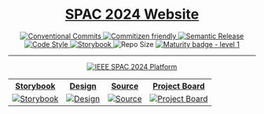 <div align="center">
  <h1>
    <a href="https://ieeespac.ca">SPAC 2024 Website</a>
  </h1>
  <a href="https://conventionalcommits.org">
    <img src="https://img.shields.io/badge/Conventional%20Commits-1.0.0-%23FE5196?logo=conventionalcommits&logoColor=white" alt="Conventional Commits">
  </a>
  <a href="http://commitizen.github.io/cz-cli/">
    <img src="https://img.shields.io/badge/commitizen-friendly-brightgreen.svg" alt="Commitizen friendly">
  </a>
  <a href="https://semantic-release.gitbook.io/semantic-release">
    <img src="https://img.shields.io/badge/%20%20%F0%9F%93%A6%F0%9F%9A%80-semantic--release-e10079.svg?style=flat-square" alt="Semantic Release">
  </a>
  <a href="https://github.com/antfu/eslint-config">
    <img src="https://antfu.me/badge-code-style.svg" alt="Code Style">
  </a>
  <a href="https://github.com/storybooks/storybook">
    <img src="https://raw.githubusercontent.com/storybooks/brand/master/badge/badge-storybook.svg" alt="Storybook">
  </a>
  <img src="https://img.shields.io/github/repo-size/ieee-spac/2024" alt="Repo Size">
  <a href="https://github.com/tophat/getting-started/blob/master/scorecard.md">
    <img src="https://img.shields.io/badge/Maturity-Level%201%20--%20New%20Project-yellow.svg" alt="Maturity badge - level 1">
  </a>

</div>

  <hr/>

<div align="center">
  <a href="https://github.com/ieee-spac/2024">
    <img
      src="https://github.com/user-attachments/assets/137af3c0-f78b-478f-ba88-853562e26bba"
      alt="IEEE SPAC 2024 Platform"
    />
  </a>
</div>

<table align="center">
  <tr>
    <th align="center">
      <a
        href="https://665264891b6bc70eded9109a-fejlvqtgov.chromatic.com/?path=/docs/welcome--docs"
        ><strong>Storybook</strong></a
      >
    </th>
    <th align="center">
      <a
        href="https://www.figma.com/design/rxRdlFbCkzJDezvIPPaQvo/IEEE-SPAC-2024-Website?node-id=492-561&t=JQ71yLIitUFP0EG8-1"
        ><strong>Design</strong></a
      >
    </th>
    <th align="center">
      <a href="https://github.com/ieee-spac/2024"><strong>Source</strong></a>
    </th>
    <th align="center">
      <a href="https://github.com/orgs/ieee-spac/projects/4"
        ><strong>Project Board</strong></a
      >
    </th>
  </tr>
  <tr>
    <td align="center">
      <a
        href="https://665264891b6bc70eded9109a-fejlvqtgov.chromatic.com/?path=/docs/welcome--docs"
      >
        <img
          src="https://github.com/user-attachments/assets/9a82999d-56aa-4117-ad5d-647a2252cefd"
          alt="Storybook"
        />
      </a>
    </td>
    <td align="center">
      <a
        href="https://www.figma.com/design/rxRdlFbCkzJDezvIPPaQvo/IEEE-SPAC-2024-Website?node-id=492-561&t=JQ71yLIitUFP0EG8-1"
      >
        <img
          src="https://github.com/user-attachments/assets/c6ec02bf-2512-48e3-ad71-fd6b70d9657b"
          alt="Design"
        />
      </a>
    </td>
    <td align="center">
      <a href="https://github.com/ieee-spac/2024">
        <img
          src="https://github.com/user-attachments/assets/734fc061-84bd-457f-b9fa-a0b7a078aded"
          alt="Source"
        />
      </a>
    </td>
    <td align="center">
      <a href="https://github.com/orgs/ieee-spac/projects/4">
        <img
          src="https://github.com/user-attachments/assets/86ed0680-d716-4e2f-b324-92efcb54a502"
          alt="Project Board"
        />
      </a>
    </td>
  </tr>
</table>
